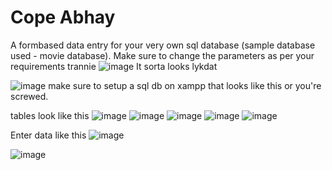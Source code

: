 # Cope Abhay
A formbased data entry for your very own sql database (sample database used - movie database). Make sure to change the parameters as per your requirements trannie
![image](https://user-images.githubusercontent.com/91898207/167112532-c0949cf0-f36a-486e-9850-60111b9a3f47.png)
It sorta looks lykdat

![image](https://user-images.githubusercontent.com/91898207/167113577-b1ba7e17-a555-4301-a947-5bd00df0d91c.png)
make sure to setup a sql db on xampp that looks like this or you're screwed.

tables look like this
![image](https://user-images.githubusercontent.com/91898207/167113738-17ced4ef-d33e-4e2b-85bd-4de95bb955d3.png)
![image](https://user-images.githubusercontent.com/91898207/167113767-23ff655e-b3a7-4343-ae1d-23a95820cc05.png)
![image](https://user-images.githubusercontent.com/91898207/167113813-0870d841-5772-4280-8e9b-e24159d8b82c.png)
![image](https://user-images.githubusercontent.com/91898207/167113847-5fc7edcb-33f1-4529-bff2-108145543f0b.png)
![image](https://user-images.githubusercontent.com/91898207/167113879-7b6f88c3-3bcb-469e-8cff-71eebef23eab.png)


Enter data like this
![image](https://user-images.githubusercontent.com/91898207/167114768-9aa0606d-0f3e-48da-9795-b91b64d09011.png)


![image](https://user-images.githubusercontent.com/91898207/167113156-c6da0fc1-b3b4-4107-9c87-35684bf4ce4f.png)
